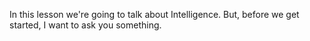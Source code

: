 In this lesson we're going to talk about Intelligence. But, before we get
started, I want to ask you something.

